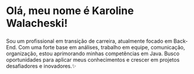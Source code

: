<h1 align="left">Olá, meu nome é Karoline Walacheski!</h1>

###

<p align="left">Sou um profissional em transição de carreira, atualmente focado em Back-End. Com uma forte base em análises, trabalho em equipe, comunicação, organização, estou aprimorando minhas competências em Java. Busco oportunidades para aplicar meus conhecimentos e crescer em projetos desafiadores e inovadores.✨</p>


###

